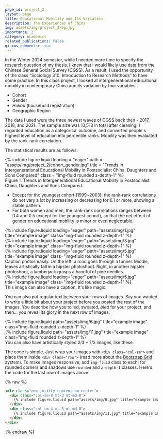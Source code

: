 ```yaml
---
page_id: project_2
layout: page
title: Educational Mobility and Its Variation
description: The Experiences of China
img: assets/img/project_2/bg.jpg
importance: 2
category: Academics
related_publications: false
giscus_comments: true
---
```


In the Winter 2024 semester, while I needed more time to specify the research question of my thesis, I knew that I would likely use data from the Chinese General Social Survey (CGSS). As a result, I used the opportunity of the class “Sociology 310: Introduction to Research Methods” to have some practice. In this class project, I looked at intergenerational educational mobility in contemporary China and its variation by four variables: 

- Cohort
- Gender
- *Hukou* (household registration)
- Geographic Region

The data I used were the three newest waves of CGSS back then - 2017, 2018, and 2021. The sample size was 13,513 in total after cleaning. I regarded education as a categorical outcome, and converted people's highest level of education into percentile ranks. Mobility was then evaluated by the rank-rank correlation. 

The statistical results are as follows: 

<div class="row">
    <div class="col-sm mt-3 mt-md-0">
        {% include figure.liquid loading = "eager" path = "assets/img/project_2/cohort_gender.jpg" title = "Trends in Intergenerational Educational Mobility in Postsocialist China, Daughters and Sons Compared" class = "img-fluid rounded z-depth-1" %}
    </div>
</div>
<div class="caption">
    Figure 1. Trends in Intergenerational Educational Mobility in Postsocialist China, Daughters and Sons Compared. 
</div>

- Except for the youngest cohort (1999~2003), the rank-rank correlations do not vary a lot by increasing or decreasing for 0.1 or more, showing a stable pattern. 
- For both women and men, the rank-rank correlations ranges between 0.4 and 0.5 (except for the youngest cohort), so that the net effect of gender on educational mobility is minor or even neglectable. 

<div class="row">
    <div class="col-sm mt-3 mt-md-0">
        {% include figure.liquid loading="eager" path="assets/img/1.jpg" title="example image" class="img-fluid rounded z-depth-1" %}
    </div>
    <div class="col-sm mt-3 mt-md-0">
        {% include figure.liquid loading="eager" path="assets/img/3.jpg" title="example image" class="img-fluid rounded z-depth-1" %}
    </div>
    <div class="col-sm mt-3 mt-md-0">
        {% include figure.liquid loading="eager" path="assets/img/5.jpg" title="example image" class="img-fluid rounded z-depth-1" %}
    </div>
</div>
<div class="caption">
    Caption photos easily. On the left, a road goes through a tunnel. Middle, leaves artistically fall in a hipster photoshoot. Right, in another hipster photoshoot, a lumberjack grasps a handful of pine needles.
</div>
<div class="row">
    <div class="col-sm mt-3 mt-md-0">
        {% include figure.liquid loading="eager" path="assets/img/5.jpg" title="example image" class="img-fluid rounded z-depth-1" %}
    </div>
</div>
<div class="caption">
    This image can also have a caption. It's like magic.
</div>

You can also put regular text between your rows of images.
Say you wanted to write a little bit about your project before you posted the rest of the images.
You describe how you toiled, sweated, _bled_ for your project, and then... you reveal its glory in the next row of images.

<div class="row justify-content-sm-center">
    <div class="col-sm-8 mt-3 mt-md-0">
        {% include figure.liquid path="assets/img/6.jpg" title="example image" class="img-fluid rounded z-depth-1" %}
    </div>
    <div class="col-sm-4 mt-3 mt-md-0">
        {% include figure.liquid path="assets/img/11.jpg" title="example image" class="img-fluid rounded z-depth-1" %}
    </div>
</div>
<div class="caption">
    You can also have artistically styled 2/3 + 1/3 images, like these.
</div>

The code is simple.
Just wrap your images with `<div class="col-sm">` and place them inside `<div class="row">` (read more about the <a href="https://getbootstrap.com/docs/4.4/layout/grid/">Bootstrap Grid</a> system).
To make images responsive, add `img-fluid` class to each; for rounded corners and shadows use `rounded` and `z-depth-1` classes.
Here's the code for the last row of images above:

{% raw %}

```html
<div class="row justify-content-sm-center">
  <div class="col-sm-8 mt-3 mt-md-0">
    {% include figure.liquid path="assets/img/6.jpg" title="example image" class="img-fluid rounded z-depth-1" %}
  </div>
  <div class="col-sm-4 mt-3 mt-md-0">
    {% include figure.liquid path="assets/img/11.jpg" title="example image" class="img-fluid rounded z-depth-1" %}
  </div>
</div>
```

{% endraw %}
